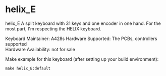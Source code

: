 # helix_E

helix_E
A split keyboard with 31 keys and one encoder in one hand. For the most part, I'm respecting the HELIX keyboard.

Keyboard Maintainer: A428s
Hardware Supported: The PCBs, controllers supported  
Hardware Availability: not for sale

Make example for this keyboard (after setting up your build environment):

    make helix_E:default

